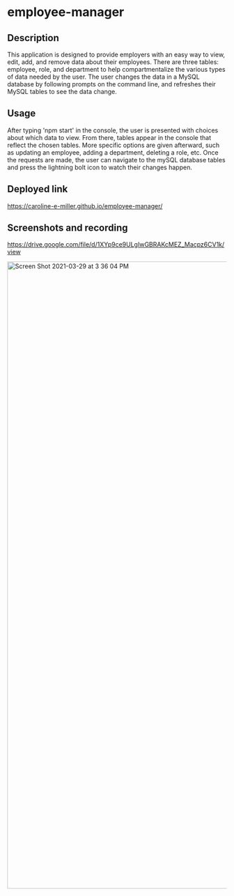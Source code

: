 # employee-manager

## Description

This application is designed to provide employers with an easy way to view, edit, add, and remove data about their employees. There are three tables: employee, role, and department to help compartmentalize the various types of data needed by the user. The user changes the data in a MySQL database by following prompts on the command line, and refreshes their MySQL tables to see the data change.

## Usage

After typing 'npm start' in the console, the user is presented with choices about which data to view. From there, tables appear in the console that reflect the chosen tables. More specific options are given afterward, such as updating an employee, adding a department, deleting a role, etc. Once the requests are made, the user can navigate to the mySQL database tables and press the lightning bolt icon to watch their changes happen.

## Deployed link

 https://caroline-e-miller.github.io/employee-manager/

## Screenshots and recording

https://drive.google.com/file/d/1XYp9ce9ULgIwGBRAKcMEZ_Macpz6CV1k/view

<img width="1440" alt="Screen Shot 2021-03-29 at 3 36 04 PM" src="https://user-images.githubusercontent.com/70964778/112896811-7ceee780-90a4-11eb-8e14-ed433dc264a8.png">